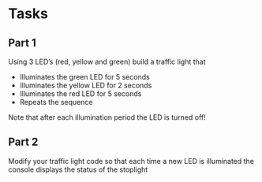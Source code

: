 # Tasks
## Part 1
Using 3 LED’s (red, yellow and green) build a traffic light that 
- Illuminates the green LED for 5 seconds
- Illuminates the yellow LED for 2 seconds
- Illuminates the red LED for 5 seconds
- Repeats the sequence

Note that after each illumination period the LED is turned off!

## Part 2
Modify your traffic light code so that each time a new LED is illuminated the console displays the status of the stoplight
